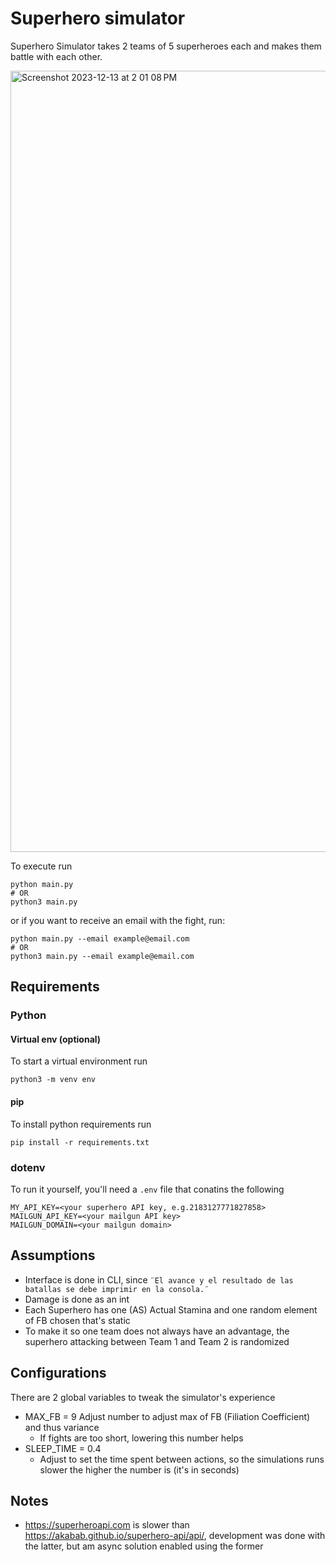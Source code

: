 # Superhero simulator

Superhero Simulator takes 2 teams of 5 superheroes each and makes them battle with each other.

<img width="1250" alt="Screenshot 2023-12-13 at 2 01 08 PM" src="https://github.com/ndleyton/superhero-simulator/assets/20179825/673f2921-213d-4533-a1bd-c109bc1baaec">


To execute run
```
python main.py
# OR 
python3 main.py
```
or if you want to receive an email with the fight, run:
```
python main.py --email example@email.com
# OR 
python3 main.py --email example@email.com
```

## Requirements

### Python

#### Virtual env (optional)
To start a virtual environment run
```
python3 -m venv env
```
#### pip
To install python requirements run
```
pip install -r requirements.txt
```

### dotenv
To run it yourself, you'll need a `.env` file that conatins the following
```
MY_API_KEY=<your superhero API key, e.g.2183127771827858>
MAILGUN_API_KEY=<your mailgun API key>
MAILGUN_DOMAIN=<your mailgun domain>
```


## Assumptions
- Interface is done in CLI, since `¨El avance y el resultado de las batallas se debe imprimir en la consola.¨`
- Damage is done as an int
- Each Superhero has one (AS) Actual Stamina and one random element of FB chosen that's static
- To make it so one team does not always have an advantage, the superhero attacking between Team 1 and Team 2 is randomized

## Configurations
There are 2 global variables to tweak the simulator's experience
- MAX_FB = 9  Adjust number to adjust max of FB (Filiation Coefficient) and thus variance
    - If fights are too short, lowering this number helps
- SLEEP_TIME = 0.4
    - Adjust to set the time spent between actions, so the simulations runs slower the higher the number is (it's in seconds)

## Notes
- https://superheroapi.com is slower than https://akabab.github.io/superhero-api/api/, development was done with the latter, but am async solution enabled using the former
